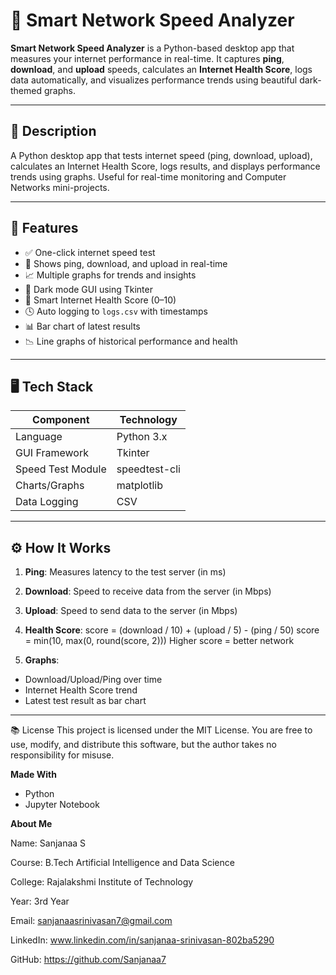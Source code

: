 # 📡 Smart Network Speed Analyzer

**Smart Network Speed Analyzer** is a Python-based desktop app that measures your internet performance in real-time. It captures **ping**, **download**, and **upload** speeds, calculates an **Internet Health Score**, logs data automatically, and visualizes performance trends using beautiful dark-themed graphs.

---

## 🧾 Description

A Python desktop app that tests internet speed (ping, download, upload), calculates an Internet Health Score, logs results, and displays performance trends using graphs. Useful for real-time monitoring and Computer Networks mini-projects.

---

## 🚀 Features

- ✅ One-click internet speed test
- 📶 Shows ping, download, and upload in real-time
- 📈 Multiple graphs for trends and insights
- 🌙 Dark mode GUI using Tkinter
- 🧠 Smart Internet Health Score (0–10)
- 🕓 Auto logging to `logs.csv` with timestamps
- 📊 Bar chart of latest results
- 📉 Line graphs of historical performance and health

---

## 🖥️ Tech Stack

| Component         | Technology        |
|------------------|-------------------|
| Language          | Python 3.x        |
| GUI Framework     | Tkinter           |
| Speed Test Module | speedtest-cli     |
| Charts/Graphs     | matplotlib        |
| Data Logging      | CSV               |

---

## ⚙️ How It Works

1. **Ping**: Measures latency to the test server (in ms)
2. **Download**: Speed to receive data from the server (in Mbps)
3. **Upload**: Speed to send data to the server (in Mbps)
4. **Health Score**:
score = (download / 10) + (upload / 5) - (ping / 50)
score = min(10, max(0, round(score, 2)))
Higher score = better network

5. **Graphs**:
- Download/Upload/Ping over time
- Internet Health Score trend
- Latest test result as bar chart

---
📚 License
This project is licensed under the MIT License.
You are free to use, modify, and distribute this software, but the author takes no responsibility for misuse.

__Made With__

- Python
- Jupyter Notebook

__About Me__

Name: Sanjanaa S

Course: B.Tech Artificial Intelligence and Data Science

College: Rajalakshmi Institute of Technology

Year: 3rd Year

Email: sanjanaasrinivasan7@gmail.com

LinkedIn: www.linkedin.com/in/sanjanaa-srinivasan-802ba5290

GitHub: https://github.com/Sanjanaa7
